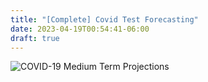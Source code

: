 ```yaml
---
title: "[Complete] Covid Test Forecasting"
date: 2023-04-19T00:54:41-06:00
draft: true
---
```


![COVID-19 Medium Term Projections](/images/MTPs.png)
